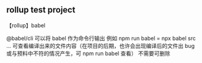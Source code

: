 ## rollup test project

【rollup】babel

@babel/cli 可以将 babel 作为命令行输出
例如 npm run babel = npx babel src ...
可查看编译出来的文件内容（在项目的后期，也许会出现编译后的文件出 bug 或与预料中不符的情况产生，可 npm run babel 查看）
不需要可删除
